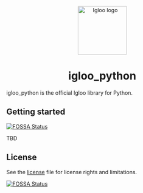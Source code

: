 <p align="center">
  <img src="https://github.com/IglooCloud/igloo.py/blob/master/IglooLogo.png" alt="Igloo logo" width="128"/>
</p>

<h1 align="center">igloo_python</h1>

igloo_python is the official Igloo library for Python.

## Getting started
[![FOSSA Status](https://app.fossa.io/api/projects/git%2Bgithub.com%2FIglooCloud%2Figloo_python.svg?type=shield)](https://app.fossa.io/projects/git%2Bgithub.com%2FIglooCloud%2Figloo_python?ref=badge_shield)

TBD

## License

See the [license](https://raw.githubusercontent.com/IglooCloud/igloo_python/master/LICENSE) file for license rights and limitations.


[![FOSSA Status](https://app.fossa.io/api/projects/git%2Bgithub.com%2FIglooCloud%2Figloo_python.svg?type=large)](https://app.fossa.io/projects/git%2Bgithub.com%2FIglooCloud%2Figloo_python?ref=badge_large)